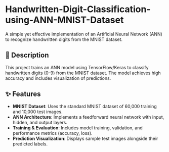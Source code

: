 # Handwritten-Digit-Classification-using-ANN-MNIST-Dataset
A simple yet effective implementation of an Artificial Neural Network (ANN) to recognize handwritten digits from the MNIST dataset.

## 📝 Description
This project trains an ANN model using TensorFlow/Keras to classify handwritten digits (0-9) from the MNIST dataset. The model achieves high accuracy and includes visualization of predictions.

## ✨ Features
- **MNIST Dataset**: Uses the standard MNIST dataset of 60,000 training and 10,000 test images.
- **ANN Architecture**: Implements a feedforward neural network with input, hidden, and output layers.
- **Training & Evaluation**: Includes model training, validation, and performance metrics (accuracy, loss).
- **Prediction Visualization**: Displays sample test images alongside their predicted labels.

